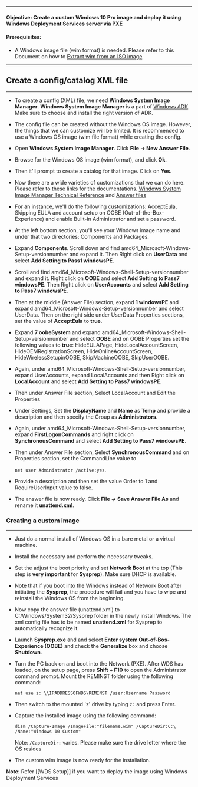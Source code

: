 ***
#### **Objective**: Create a custom Windows 10 Pro image and deploy it using Windows Deployment Services server via PXE

#### Prerequisites:  

- A Windows image file (wim format) is needed. Please refer to this Document on how to [Extract wim from an ISO image](obsidian://open?vault=KB&file=WDS%20Setup)

***

## Create a config/catalog XML file
***

- To create a config (XML) file, we need **Windows System Image Manager**. **Windows System Image Manager** is a part of [Windows ADK](https://learn.microsoft.com/en-us/windows-hardware/get-started/adk-install).  Make sure to choose and install the right version of ADK.
- The config file can be created without the Windows OS image. However, the things that we can customize will be limited. It is recommended to use a Windows OS image (wim file format) while creating the config.
- Open **Windows System Image Manager**. Click **File -> New Answer File**.
- Browse for the Windows OS image (wim format), and click **Ok**.
- Then it'll prompt to create a catalog for that image. Click on **Yes**.
- Now there are a wide varieties of customizations that we can do here. Please refer to these links for the documentations. [Windows System Image Manager Technical Reference](https://learn.microsoft.com/en-us/windows-hardware/customize/desktop/wsim/windows-system-image-manager-technical-reference) and [Answer files](https://learn.microsoft.com/en-us/windows-hardware/manufacture/desktop/update-windows-settings-and-scripts-create-your-own-answer-file-sxs?view=windows-11)
- For an instance, we'll do the following customizations: AcceptEula, Skipping EULA and account setup on OOBE (Out-of-the-Box-Experience) and enable Built-in Administrator and set a password.
- At the left bottom section, you'll see your Windows image name and under that two directories: Components and Packages.
- Expand **Components**. Scroll down and find amd64_Microsoft-Windows-Setup-versionnumber and expand it. Then Right click on **UserData** and select **Add Setting to Pass1 windowsPE**.
- Scroll and find amd64_Microsoft-Windows-Shell-Setup-versionnumber and expand it. Right click on **OOBE** and select **Add Setting to Pass7 windowsPE**. Then Right click on **UserAccounts** and select **Add Setting to Pass7 windowsPE**.
- Then at the middle (Answer File) section, expand **1 windowsPE** and expand amd64_Microsoft-Windows-Setup-versionnumber and select UserData. Then on the right side under UserData Properties sections, set the value of **AcceptEula** to **true**.
- Expand **7 oobeSystem** and expand amd64_Microsoft-Windows-Shell-Setup-versionnumber and select **OOBE** and on OOBE Properties set the following values to **true**: HideEULAPage, HideLocalAccountScreen, HideOEMRegistrationScreen, HideOnlineAccountScreen, HideWirelessSetupinOOBE, SkipMachineOOBE, SkipUserOOBE.
- Again, under amd64_Microsoft-Windows-Shell-Setup-versionnumber, expand UserAccounts, expand LocalAccounts and then Right click on **LocalAccount** and select **Add Setting to Pass7 windowsPE**.
- Then under Answer File section, Select LocalAccount and Edit the Properties
- Under Settings, Set the **DisplayName** and **Name** as **Temp** and provide a description and then specify the Group as **Administrators**.
- Again, under amd64_Microsoft-Windows-Shell-Setup-versionnumber, expand **FirstLogonCommands** and right click on **SynchronousCommand** and select **Add Setting to Pass7 windowsPE**.
- Then under Answer File section, Select **SynchronousCommand** and on Properties section, set the CommandLine value to 

	 `net user Administrator /active:yes`.

- Provide a description and then set the value Order to 1 and RequireUserInput value to false.
- The answer file is now ready. Click **File -> Save Answer File As** and rename it **unattend.xml**.

### Creating a custom image
***

- Just do a normal install of Windows OS in a bare metal or a virtual machine.
- Install the necessary and perform the necessary tweaks.
- Set the adjust the boot priority and set **Network Boot** at the top (This step is **very important** for **Sysprep**). Make sure DHCP is available.
- Note that if you boot into the Windows instead of Network Boot after initiating the **Sysprep**, the procedure will fail and you have to wipe and reinstall the Windows OS from the beginning.
- Now copy the answer file (unattend.xml) to C:/Windows/System32/Sysprep folder in the newly install Windows. The xml config file has to be named **unattend.xml** for Sysprep to automatically recognize it.
- Launch **Sysprep.exe** and and select **Enter system Out-of-Bos-Experience (OOBE)** and check the **Generalize** box and choose **Shutdown**.
- Turn the PC back on and boot into the Network (PXE). After WDS has loaded, on the setup page, press **Shift + F10** to open the Administrator command prompt. Mount the REMINST folder using the following command:

	 `net use z: \\IPADDRESSOFWDS\REMINST /user:Username Password`

- Then switch to the mounted 'z' drive by typing `z:` and press Enter.
- Capture the installed image using the following command:

	 `dism /Capture-Image /ImageFile:"filename.wim" /CaptureDir:C:\ /Name:"Windows 10 Custom"` 
	 
	Note: `/CaptureDir:` varies. Please make sure the drive letter where the OS resides
- The custom wim image is now ready for the installation.

**Note**: Refer [[WDS Setup]] if you want to deploy the image using Windows Deployment Services
